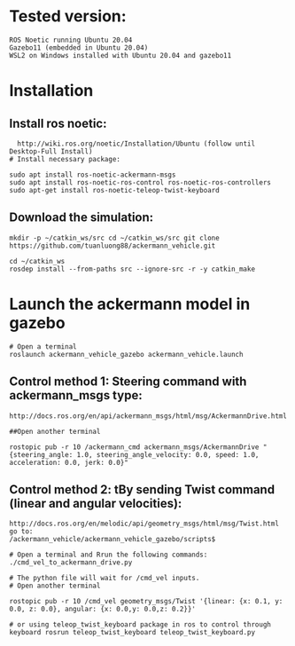 # Tested version:

    ROS Noetic running Ubuntu 20.04
    Gazebo11 (embedded in Ubuntu 20.04)
    WSL2 on Windows installed with Ubuntu 20.04 and gazebo11

# Installation 

## Install ros noetic:

      http://wiki.ros.org/noetic/Installation/Ubuntu (follow until Desktop-Full Install)
    # Install necessary package:

    sudo apt install ros-noetic-ackermann-msgs 
    sudo apt install ros-noetic-ros-control ros-noetic-ros-controllers 
    sudo apt-get install ros-noetic-teleop-twist-keyboard
    
## Download the simulation:

    mkdir -p ~/catkin_ws/src cd ~/catkin_ws/src git clone https://github.com/tuanluong88/ackermann_vehicle.git

    cd ~/catkin_ws 
    rosdep install --from-paths src --ignore-src -r -y catkin_make

# Launch the ackermann model in gazebo

    # Open a terminal
    roslaunch ackermann_vehicle_gazebo ackermann_vehicle.launch
  
## Control method 1: Steering command with ackermann_msgs type:

    http://docs.ros.org/en/api/ackermann_msgs/html/msg/AckermannDrive.html
    
    ##Open another terminal

    rostopic pub -r 10 /ackermann_cmd ackermann_msgs/AckermannDrive "{steering_angle: 1.0, steering_angle_velocity: 0.0, speed: 1.0, acceleration: 0.0, jerk: 0.0}"
    
## Control method 2: tBy sending Twist command (linear and angular velocities): 

    http://docs.ros.org/en/melodic/api/geometry_msgs/html/msg/Twist.html
    go to:
    /ackermann_vehicle/ackermann_vehicle_gazebo/scripts$
    
    # Open a terminal and Rrun the following commands:
    ./cmd_vel_to_ackermann_drive.py
    
    # The python file will wait for /cmd_vel inputs.
    # Open another terminal

    rostopic pub -r 10 /cmd_vel geometry_msgs/Twist '{linear: {x: 0.1, y: 0.0, z: 0.0}, angular: {x: 0.0,y: 0.0,z: 0.2}}'

    # or using teleop_twist_keyboard package in ros to control through keyboard rosrun teleop_twist_keyboard teleop_twist_keyboard.py
